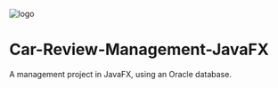 ![logo](https://user-images.githubusercontent.com/73596248/131845374-ec651e59-8430-426d-b74b-61969681acf2.png)
# Car-Review-Management-JavaFX
A management project in JavaFX, using an Oracle database.
